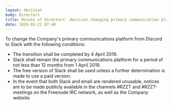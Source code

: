 ```yaml
---
layout: decision
body: Directors
title: Minute of Directors' decision changing primary communication platform to Slack
date: 2019-03-21 07:40
---
```


To change the Company's primary communications platform from Discord to Slack with the following conditions:

- The transition shall be completed by 4 April 2019.
- Slack shall remain the primary communications platform for a period of not less than 12 months from 1 April 2019.
- The free version of Slack shall be used unless a further determination is made to use a paid version.
- In the event that both Slack and email are rendered unusable, notices are to be made publicly available in the channels #RZZT and #RZZT-meetings on the Freenode IRC network, as well as the Company website.
